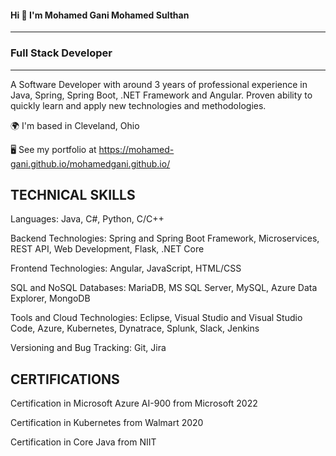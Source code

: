 

<!--
**mohamed-gani/mohamed-gani** is a ✨ _special_ ✨ repository because its `README.md` (this file) appears on your GitHub profile.

Here are some ideas to get you started:

- 🔭 I’m currently working on ...
- 🌱 I’m currently learning ...
- 👯 I’m looking to collaborate on ...
- 🤔 I’m looking for help with ...
- 💬 Ask me about ...
- 📫 How to reach me: ...
- 😄 Pronouns: ...
- ⚡ Fun fact: ...
-->

#### Hi 👋 I'm Mohamed Gani Mohamed Sulthan 
----------------------------------
### Full Stack Developer
----------------------------------
A Software Developer with around 3 years of professional experience in Java, Spring, Spring Boot, .NET Framework and Angular. Proven ability to quickly learn and apply new technologies and methodologies.

  🌍  I'm based in Cleveland, Ohio
  
  🖥️  See my portfolio at https://mohamed-gani.github.io/mohamedgani.github.io/

TECHNICAL SKILLS   
----------------------------------
Languages: Java, C#, Python, C/C++

Backend Technologies: Spring and Spring Boot Framework, Microservices, REST API, Web Development, Flask, .NET Core

Frontend Technologies: Angular, JavaScript, HTML/CSS

SQL and NoSQL Databases: MariaDB, MS SQL Server, MySQL, Azure Data Explorer, MongoDB

Tools and Cloud Technologies: Eclipse, Visual Studio and Visual Studio Code, Azure, Kubernetes, Dynatrace, Splunk, Slack, Jenkins

Versioning and Bug Tracking: Git, Jira

CERTIFICATIONS    
----------------------------------
Certification in Microsoft Azure AI-900 from Microsoft	2022

Certification in Kubernetes from Walmart	2020

Certification in Core Java from NIIT
